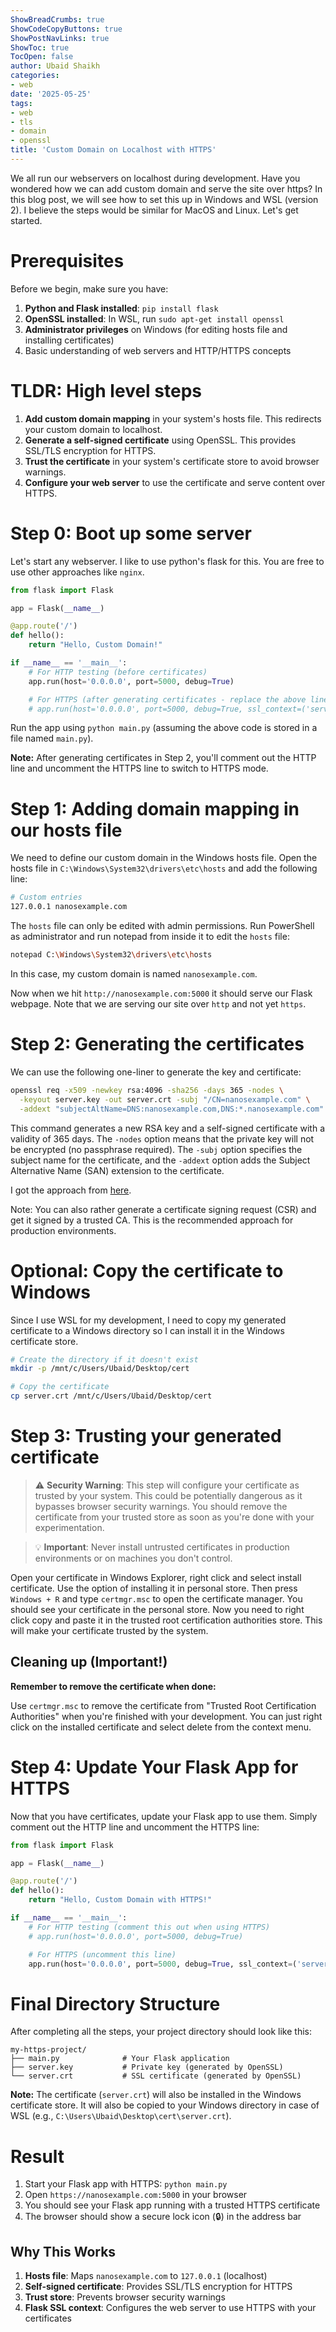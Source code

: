 ```yaml
---
ShowBreadCrumbs: true
ShowCodeCopyButtons: true
ShowPostNavLinks: true
ShowToc: true
TocOpen: false
author: Ubaid Shaikh
categories:
- web
date: '2025-05-25'
tags:
- web
- tls
- domain
- openssl
title: 'Custom Domain on Localhost with HTTPS'
---
```


We all run our webservers on localhost during development. Have you wondered how we can add custom domain and serve the site over https? In this blog post, we will see how to set this up in Windows and WSL (version 2). I believe the steps would be similar for MacOS and Linux. Let's get started.

# Prerequisites

Before we begin, make sure you have:

1. **Python and Flask installed**: `pip install flask`
2. **OpenSSL installed**: In WSL, run `sudo apt-get install openssl`
3. **Administrator privileges** on Windows (for editing hosts file and installing certificates)
4. Basic understanding of web servers and HTTP/HTTPS concepts

# TLDR: High level steps

1. **Add custom domain mapping** in your system's hosts file. This redirects your custom domain to localhost.
2. **Generate a self-signed certificate** using OpenSSL. This provides SSL/TLS encryption for HTTPS.
3. **Trust the certificate** in your system's certificate store to avoid browser warnings.
4. **Configure your web server** to use the certificate and serve content over HTTPS.

# Step 0: Boot up some server

Let's start any webserver. I like to use python's flask for this. You are free to use other approaches like `nginx`.

```python
from flask import Flask

app = Flask(__name__)

@app.route('/')
def hello():
    return "Hello, Custom Domain!"

if __name__ == '__main__':
    # For HTTP testing (before certificates)
    app.run(host='0.0.0.0', port=5000, debug=True)

    # For HTTPS (after generating certificates - replace the above line with this)
    # app.run(host='0.0.0.0', port=5000, debug=True, ssl_context=('server.crt', 'server.key'))
```

Run the app using `python main.py` (assuming the above code is stored in a file named `main.py`).

**Note:** After generating certificates in Step 2, you'll comment out the HTTP line and uncomment the HTTPS line to switch to HTTPS mode.

# Step 1: Adding domain mapping in our hosts file

We need to define our custom domain in the Windows hosts file. Open the hosts file in `C:\Windows\System32\drivers\etc\hosts` and add the following line:

```bash
# Custom entries
127.0.0.1 nanosexample.com
```

The `hosts` file can only be edited with admin permissions. Run PowerShell as administrator and run notepad from inside it to edit the `hosts` file:

```bash
notepad C:\Windows\System32\drivers\etc\hosts
```

In this case, my custom domain is named `nanosexample.com`.

Now when we hit `http://nanosexample.com:5000` it should serve our Flask webpage. Note that we are serving our site over `http` and not yet `https`.

# Step 2: Generating the certificates

We can use the following one-liner to generate the key and certificate:

```bash
openssl req -x509 -newkey rsa:4096 -sha256 -days 365 -nodes \
  -keyout server.key -out server.crt -subj "/CN=nanosexample.com" \
  -addext "subjectAltName=DNS:nanosexample.com,DNS:*.nanosexample.com"
```

This command generates a new RSA key and a self-signed certificate with a validity of 365 days. The `-nodes` option means that the private key will not be encrypted (no passphrase required). The `-subj` option specifies the subject name for the certificate, and the `-addext` option adds the Subject Alternative Name (SAN) extension to the certificate.

I got the approach from [here](https://stackoverflow.com/questions/10175812/how-can-i-generate-a-self-signed-ssl-certificate-using-openssl/41366949#41366949).

Note: You can also rather generate a certificate signing request (CSR) and get it signed by a trusted CA. This is the recommended approach for production environments.

# Optional: Copy the certificate to Windows

Since I use WSL for my development, I need to copy my generated certificate to a Windows directory so I can install it in the Windows certificate store.

```bash
# Create the directory if it doesn't exist
mkdir -p /mnt/c/Users/Ubaid/Desktop/cert

# Copy the certificate
cp server.crt /mnt/c/Users/Ubaid/Desktop/cert
```

# Step 3: Trusting your generated certificate

>⚠️ **Security Warning**: This step will configure your certificate as trusted by your system. This could be potentially dangerous as it bypasses browser security warnings. You should remove the certificate from your trusted store as soon as you're done with your experimentation.

>💡 **Important**: Never install untrusted certificates in production environments or on machines you don't control.

Open your certificate in Windows Explorer, right click and select install certificate. Use the option of installing it in personal store. Then press `Windows + R` and type `certmgr.msc` to open the certificate manager. You should see your certificate in the personal store. Now you need to right click copy and paste it in the trusted root certification authorities store. This will make your certificate trusted by the system.

## Cleaning up (Important!)

**Remember to remove the certificate when done:**

Use `certmgr.msc` to remove the certificate from "Trusted Root Certification Authorities" when you're finished with your development. You can just right click on the installed certificate and select delete from the context menu.

# Step 4: Update Your Flask App for HTTPS

Now that you have certificates, update your Flask app to use them. Simply comment out the HTTP line and uncomment the HTTPS line:

```python
from flask import Flask

app = Flask(__name__)

@app.route('/')
def hello():
    return "Hello, Custom Domain with HTTPS!"

if __name__ == '__main__':
    # For HTTP testing (comment this out when using HTTPS)
    # app.run(host='0.0.0.0', port=5000, debug=True)

    # For HTTPS (uncomment this line)
    app.run(host='0.0.0.0', port=5000, debug=True, ssl_context=('server.crt', 'server.key'))
```

# Final Directory Structure

After completing all the steps, your project directory should look like this:

```
my-https-project/
├── main.py              # Your Flask application
├── server.key           # Private key (generated by OpenSSL)
└── server.crt           # SSL certificate (generated by OpenSSL)
```

**Note:** The certificate (`server.crt`) will also be installed in the Windows certificate store. It will also be copied to your Windows directory in case of WSL (e.g., `C:\Users\Ubaid\Desktop\cert\server.crt`).

# Result

1. Start your Flask app with HTTPS: `python main.py`
2. Open `https://nanosexample.com:5000` in your browser
3. You should see your Flask app running with a trusted HTTPS certificate
4. The browser should show a secure lock icon (🔒) in the address bar

## Why This Works

1. **Hosts file**: Maps `nanosexample.com` to `127.0.0.1` (localhost)
2. **Self-signed certificate**: Provides SSL/TLS encryption for HTTPS
3. **Trust store**: Prevents browser security warnings
4. **Flask SSL context**: Configures the web server to use HTTPS with your certificates
